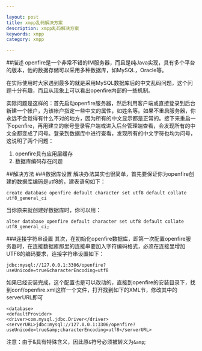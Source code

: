 ```yaml
---

layout: post
title: xmpp乱码解决方案
description: xmpp乱码解决方案
keywords: xmpp
category: xmpp

---
```



##描述
openfire是一个非常不错的IM服务器，而且是纯Java实现，具有多个平台的版本，他的数据存储可以采用多种数据库，如MySQL，Oracle等。  

在实际使用时大家遇到最多的就是采用MySQL数据库后的中文乱码问题，这个问题十分有趣，而且从现象上可以看出openfire内部的一些机制。  

实际问题是这样的：首先启动openfire服务器，然后利用客户端或直接登录到后台新建一个帐户，为该帐户指定一些中文的属性，如姓名等。如果不重启服务器，你永远不会觉得有什么不对的地方，因为所有的中文显示都是正常的。接下来重启一下openfire，再用建立的帐号登录客户端或进入后台管理端查看，会发现所有的中文全都变成了问号。登录到数据库中进行查看，发现所有的中文字符也均为问号，这说明了两个问题：  

1. openfire具有应用层缓存
2. 数据库编码存在问题

##解决方法
###数据库设置
解决办法其实也很简单，首先要保证你为openfire创建的数据库编码是utf8的，建表语句如下：

	create database openfire default character set utf8 default collate utf8_general_ci

当你原来就创建好数据库时，你可以用：

 	alter database openfire default character set utf8 default collate utf8_general_ci;

 
###连接字符串设置
其次，在初始化openfire数据库，即第一次配置openfire服务器时，在连接数据库那里的连接串要加入字符编码格式，必须在连接里增加UTF8的编码要求，连接字符串设置如下：

	jdbc:mysql://127.0.0.1:3306/openfire?useUnicode=true&characterEncoding=utf8

如果已经安装完成，这个配置也是可以改动的，直接到openfire的安装目录下，找到conf/openfire.xml这样一个文件，打开找到如下的XML节，修改其中的serverURL即可

	<database>
	<defaultProvider>
	<driver>com.mysql.jdbc.Driver</driver>
	<serverURL>jdbc:mysql://127.0.0.1:3306/openfire?useUnicode=true&amp;characterEncoding=utf8</serverURL>

注意：由于&具有特殊含义，因此原`&`符号必须被转义为`&amp`;

